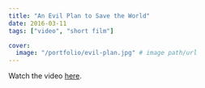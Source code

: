 ```yaml
---
title: "An Evil Plan to Save the World"
date: 2016-03-11
tags: ["video", "short film"]

cover:
  image: "/portfolio/evil-plan.jpg" # image path/url
---
```


Watch the video [here](https://www.youtube.com/watch?v=XEhaQ67Wpww).
